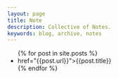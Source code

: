 ```yaml
---
layout: page
title: Note
description: Collective of Notes.
keywords: blog, archive, notes
---
```


<!-- <div class="post notes">
	{% for post in site.posts %}
		<div class="post-list">
			<div class="post-list-date"><small>{{ post.date | date: "%b %d, %Y" }}</small></div>
				<div class="text-truncate"><a href="{{ post.url }}">{{ post.title }}</a></div>
			<div class="post-list-desc">{{ post.description }}</div>
		</div>
	{% endfor %}
</div> -->
<ul>
	{% for post in site.posts %}
	<li>
		<span> href="{{post.url}}">{{post.title}}</span>
	</li>
	{% endfor %}
</ul>